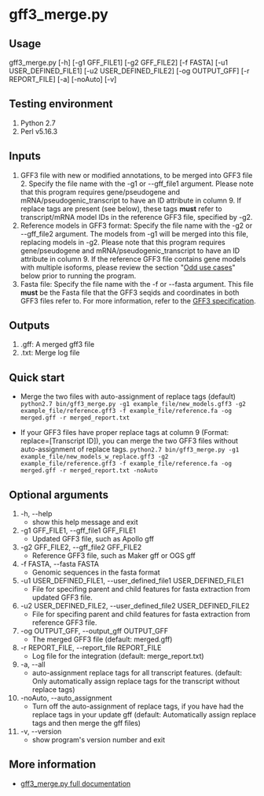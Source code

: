 # gff3_merge.py

## Usage 

gff3_merge.py [-h] [-g1 GFF_FILE1] [-g2 GFF_FILE2] [-f FASTA] [-u1 USER_DEFINED_FILE1] [-u2 USER_DEFINED_FILE2] [-og OUTPUT_GFF] [-r REPORT_FILE] [-a] [-noAuto] [-v]

## Testing environment

1. Python 2.7
2. Perl v5.16.3

## Inputs
1. GFF3 file with new or modified annotations, to be merged into GFF3 file 2. Specify the file name with the -g1 or --gff_file1 argument. Please note that this program requires gene/pseudogene and mRNA/pseudogenic_transcript to have an ID attribute in column 9. If replace tags are present (see below), these tags **must** refer to transcript/mRNA model IDs in the reference GFF3 file, specified by -g2. 
2. Reference models in GFF3 format: Specify the file name with the -g2 or --gff_file2 argument. The models from -g1 will be merged into this file, replacing models in -g2. Please note that this program requires gene/pseudogene and mRNA/pseudogenic_transcript to have an ID attribute in column 9. If the reference GFF3 file contains gene models with multiple isoforms, please review the section "[Odd use cases](https://github.com/NAL-i5K/GFF3toolkit/wiki/Merge-two-GFF3-files#odd-use-cases)" below prior to running the program.
3. Fasta file: Specify the file name with the -f or --fasta argument. This file **must** be the Fasta file that the GFF3 seqids and coordinates in both GFF3 files refer to. For more information, refer to the [GFF3 specification](https://github.com/The-Sequence-Ontology/Specifications/blob/master/gff3.md).

## Outputs
1. .gff: A merged gff3 file
2. .txt: Merge log file

## Quick start
* Merge the two files with auto-assignment of replace tags (default)
    `python2.7 bin/gff3_merge.py -g1 example_file/new_models.gff3 -g2 example_file/reference.gff3 -f example_file/reference.fa -og merged.gff -r merged_report.txt`

* If your GFF3 files have proper replace tags at column 9 (Format: replace=[Transcript ID]), you can merge the two GFF3 files without auto-assignment of replace tags.
    `python2.7 bin/gff3_merge.py -g1 example_file/new_models_w_replace.gff3 -g2 example_file/reference.gff3 -f example_file/reference.fa -og merged.gff -r merged_report.txt -noAuto`

## Optional arguments

1.  -h, --help            
    - show this help message and exit
2.  -g1 GFF_FILE1, --gff_file1 GFF_FILE1
    - Updated GFF3 file, such as Apollo gff
3.  -g2 GFF_FILE2, --gff_file2 GFF_FILE2
    - Reference GFF3 file, such as Maker gff or OGS gff
4.  -f FASTA, --fasta FASTA
    - Genomic sequences in the fasta format
5.  -u1 USER_DEFINED_FILE1, --user_defined_file1 USER_DEFINED_FILE1
    - File for specifing parent and child features for fasta extraction from updated GFF3 file.
6.  -u2 USER_DEFINED_FILE2, --user_defined_file2 USER_DEFINED_FILE2
    - File for specifing parent and child features for fasta extraction from reference GFF3 file.
7.  -og OUTPUT_GFF, --output_gff OUTPUT_GFF
    - The merged GFF3 file (default: merged.gff)
8.  -r REPORT_FILE, --report_file REPORT_FILE
    - Log file for the integration (default: merge_report.txt)
9.  -a, --all
    - auto-assignment replace tags for all transcript features. (default: Only automatically assign replace tags for the transcript without replace tags)
10. -noAuto, --auto_assignment
    - Turn off the auto-assignment of replace tags, if you have had the replace tags in your update gff (default: Automatically assign replace tags and then merge the gff files)
11. -v, --version
    - show program's version number and exit

## More information 
- [gff3_merge.py full documentation](https://github.com/NAL-i5K/GFF3toolkit/wiki/Merge-two-GFF3-files)
